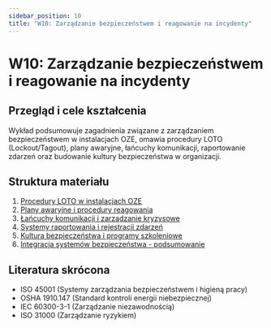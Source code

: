 ```yaml
---
sidebar_position: 10
title: "W10: Zarządzanie bezpieczeństwem i reagowanie na incydenty"
---
```


# W10: Zarządzanie bezpieczeństwem i reagowanie na incydenty

## Przegląd i cele kształcenia

Wykład podsumowuje zagadnienia związane z zarządzaniem bezpieczeństwem w instalacjach OZE, omawia procedury LOTO (Lockout/Tagout), plany awaryjne, łańcuchy komunikacji, raportowanie zdarzeń oraz budowanie kultury bezpieczeństwa w organizacji.

## Struktura materiału

1. [Procedury LOTO w instalacjach OZE](./01-procedury-loto-instalacje-oze.mdx)
2. [Plany awaryjne i procedury reagowania](./02-plany-awaryjne-procedury-reagowania.mdx)
3. [Łańcuchy komunikacji i zarządzanie kryzysowe](./03-lancuchy-komunikacji-zarzadzanie-kryzysowe.mdx)
4. [Systemy raportowania i rejestracji zdarzeń](./04-systemy-raportowania-rejestracji-zdarzen.mdx)
5. [Kultura bezpieczeństwa i programy szkoleniowe](./05-kultura-bezpieczenstwa-programy-szkoleniowe.mdx)
6. [Integracja systemów bezpieczeństwa - podsumowanie](./06-integracja-systemow-bezpieczenstwa-podsumowanie.mdx)

## Literatura skrócona

- ISO 45001 (Systemy zarządzania bezpieczeństwem i higieną pracy)
- OSHA 1910.147 (Standard kontroli energii niebezpiecznej)
- IEC 60300-3-1 (Zarządzanie niezawodnością)
- ISO 31000 (Zarządzanie ryzykiem)
